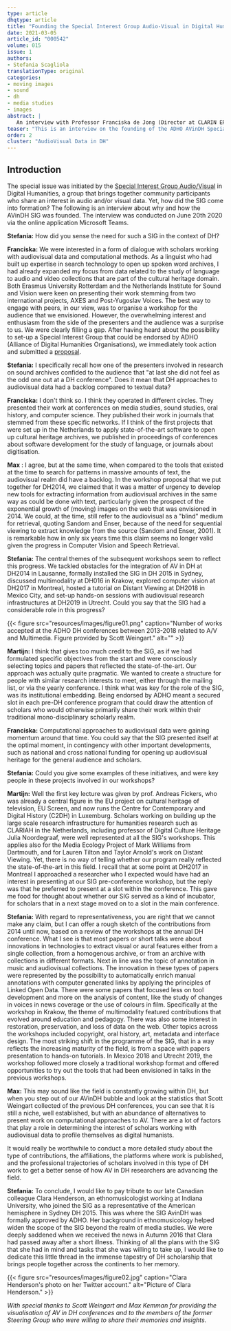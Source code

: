 ```yaml
---
type: article
dhqtype: article
title: "Founding the Special Interest Group Audio-Visual in Digital Humanities: An Interview with Franciska de Jong, Martijn Kleppe, and Max Kemman"
date: 2021-03-05
article_id: "000542"
volume: 015
issue: 1
authors:
- Stefania Scagliola
translationType: original
categories:
- moving images
- sound
- dh
- media studies
- images
abstract: |
   An interview with Professor Franciska de Jong (Director at CLARIN ERIC), Dr. Martijn Kleppe (Head of Research at the KB, National Library of the Netherlands), and Dr. Max Kemman (Researcher/Consultant at Dialogic) on the founding of the ADHO Audiovisual in Digital Humanities (AVinDH) Special Interest Group. They are interviewed by Stefania Scagliola (Centre for Contemporary and Digital History), who co-founded the group and is a co-editor of this special issue.
teaser: "This is an interview on the founding of the ADHO AVinDH Special Interest Group."
order: 2
cluster: "AudioVisual Data in DH"
---
```

  
  

## Introduction
  
The special issue was initiated by the [Special Interest Group Audio/Visual](https://avindhsig.wordpress.com) in Digital Humanities, a group that brings together community participants who share an interest in audio and/or visual data. Yet, how did the SIG come into formation? The following is an interview about why and how the AVinDH SIG was founded. The interview was conducted on June 20th 2020 via the online application Microsoft Teams.
  
 **Stefania:**  How did you sense the need for such a SIG in the context of DH?
  
 **Franciska:**  We were interested in a form of dialogue with scholars working with audiovisual data and computational methods. As a linguist who had built up expertise in search technology to open up spoken word archives, I had already expanded my focus from data related to the study of language to audio and video collections that are part of the cultural heritage domain. Both Erasmus University Rotterdam and the Netherlands Institute for Sound and Vision were keen on presenting their work stemming from two international projects, AXES and Post-Yugoslav Voices. The best way to engage with peers, in our view, was to organise a workshop for the audience that we envisioned. However, the overwhelming interest and enthusiasm from the side of the presenters and the audience was a surprise to us. We were clearly filling a gap. After having heard about the possibility to set-up a Special Interest Group that could be endorsed by ADHO (Alliance of Digital Humanities Organisations), we immediately took action and submitted a [proposal](https://avindhsig.wordpress.com/background).
  
 **Stefania:**  I specifically recall how one of the presenters involved in research on sound archives confided to the audience that "at last she did not feel as the odd one out at a DH conference". Does it mean that DH approaches to audiovisual data had a backlog compared to textual data?
  
 **Franciska:**  I don't think so. I think they operated in different circles. They presented their work at conferences on media studies, sound studies, oral history, and computer science. They published their work in journals that stemmed from these specific networks. If I think of the first projects that were set up in the Netherlands to apply state-of-the-art software to open up cultural heritage archives, we published in proceedings of conferences about software development for the study of language, or journals about digitisation.
  
 **Max** : I agree, but at the same time, when compared to the tools that existed at the time to search for patterns in massive amounts of text, the audiovisual realm did have a backlog. In the workshop proposal that we put together for DH2014, we claimed that it was a matter of urgency to develop new tools for extracting information from audiovisual archives in the same way as could be done with text, particularly given the prospect of the exponential growth of (moving) images on the web that was envisioned in 2014. We could, at the time, still refer to the audiovisual as a "blind" medium for retrieval, quoting Sandom and Enser, because of the need for sequential viewing to extract knowledge from the source (Sandom and Enser, 2001). It is remarkable how in only six years time this claim seems no longer valid given the progress in Computer Vision and Speech Retrieval.
  
 **Stefania:**  The central themes of the subsequent workshops seem to reflect this progress. We tackled obstacles for the integration of AV in DH at DH2014 in Lausanne, formally installed the SIG in DH 2015 in Sydney, discussed multimodality at DH016 in Krakow, explored computer vision at DH2017 in Montreal, hosted a tutorial on Distant Viewing at DH2018 in Mexico City, and set-up hands-on sessions with audiovisual research infrastructures at DH2019 in Utrecht. Could you say that the SIG had a considerable role in this progress?
  
{{< figure src="resources/images/figure01.png" caption="Number of works accepted at the ADHO DH conferences between 2013-2018 related to A/V and Multimedia. Figure provided by Scott Weingart." alt=""  >}}

  
 **Martijn:**  I think that gives too much credit to the SIG, as if we had formulated specific objectives from the start and were consciously selecting topics and papers that reflected the state-of-the-art. Our approach was actually quite pragmatic. We wanted to create a structure for people with similar research interests to meet, either through the mailing list, or via the yearly conference. I think what was key for the role of the SIG, was its institutional embedding. Being endorsed by ADHO meant a secured slot in each pre-DH conference program that could draw the attention of scholars who would otherwise primarily share their work within their traditional mono-disciplinary scholarly realm.
  
 **Franciska:**  Computational approaches to audiovisual data were gaining momentum around that time. You could say that the SIG presented itself at the optimal moment, in contingency with other important developments, such as national and cross national funding for opening up audiovisual heritage for the general audience and scholars.
  
 **Stefania:**  Could you give some examples of these initiatives, and were key people in these projects involved in our workshops?
  
 **Martijn:**  Well the first key lecture was given by prof. Andreas Fickers, who was already a central figure in the EU project on cultural heritage of television, EU Screen, and now runs the Centre for Contemporary and Digital History (C2DH) in Luxemburg. Scholars working on building up the large scale research infrastructure for humanities research such as CLARIAH in the Netherlands, including professor of Digital Culture Heritage Julia Noordegraaf, were well represented at all the SIG's workshops. This applies also for the Media Ecology Project of Mark Williams from Dartmouth, and for Lauren Tilton and Taylor Arnold's work on Distant Viewing. Yet, there is no way of telling whether our program really reflected the state-of-the-art in this field. I recall that at some point at DH2017 in Montreal I approached a researcher who I expected would have had an interest in presenting at our SIG pre-conference workshop, but the reply was that he preferred to present at a slot within the conference. This gave me food for thought about whether our SIG served as a kind of incubator, for scholars that in a next stage moved on to a slot in the main conference.
  
 **Stefania:**  With regard to representativeness, you are right that we cannot make any claim, but I can offer a rough sketch of the contributions from 2014 until now, based on a review of the workshops at the annual DH conference. What I see is that most papers or short talks were about innovations in technologies to extract visual or aural features either from a single collection, from a homogenous archive, or from an archive with collections in different formats. Next in line was the topic of annotation in music and audiovisual collections. The innovation in these types of papers were represented by the possibility to automatically enrich manual annotations with computer generated links by applying the principles of Linked Open Data. There were some papers that focused less on tool development and more on the analysis of content, like the study of changes in voices in news coverage or the use of colours in film. Specifically at the workshop in Krakow, the theme of multimodality featured contributions that evolved around education and pedagogy. There was also some interest in restoration, preservation, and loss of data on the web. Other topics across the workshops included copyright, oral history, art, metadata and interface design. The most striking shift in the programme of the SIG, that in a way reflects the increasing maturity of the field, is from a space with papers presentation to hands-on tutorials. In Mexico 2018 and Utrecht 2019, the workshop followed more closely a traditional workshop format and offered opportunities to try out the tools that had been envisioned in talks in the previous workshops.
  
 **Max:**  This may sound like the field is constantly growing within DH, but when you step out of our AVinDH bubble and look at the statistics that Scott Weingart collected of the previous DH conferences, you can see that it is still a niche, well established, but with an abundance of alternatives to present work on computational approaches to AV. There are a lot of factors that play a role in determining the interest of scholars working with audiovisual data to profile themselves as digital humanists.
  
It would really be worthwhile to conduct a more detailed study about the type of contributions, the affiliations, the platforms where work is published, and the professional trajectories of scholars involved in this type of DH work to get a better sense of how AV in DH researchers are advancing the field.
  
 **Stefania:**  To conclude, I would like to pay tribute to our late Canadian colleague Clara Henderson, an ethnomusicologist working at Indiana University, who joined the SIG as a representative of the American hemisphere in Sydney DH 2015. This was where the SIG AvinDH was formally approved by ADHO. Her background in ethnomusicology helped widen the scope of the SIG beyond the realm of media studies. We were deeply saddened when we received the news in Autumn 2016 that Clara had passed away after a short illness. Thinking of all the plans with the SIG that she had in mind and tasks that she was willing to take up, I would like to dedicate this little thread in the immense tapestry of DH scholarship that brings people together across the continents to her memory.
  
{{< figure src="resources/images/figure02.jpg" caption="Clara Henderson's photo on her Twitter account." alt="Picture of Clara Henderson."  >}}

  
 _With special thanks to Scott Weingart and Max Kemman for providing the visualisation of AV in DH conferences and to the members of the former Steering Group who were willing to share their memories and insights._ 
  
  